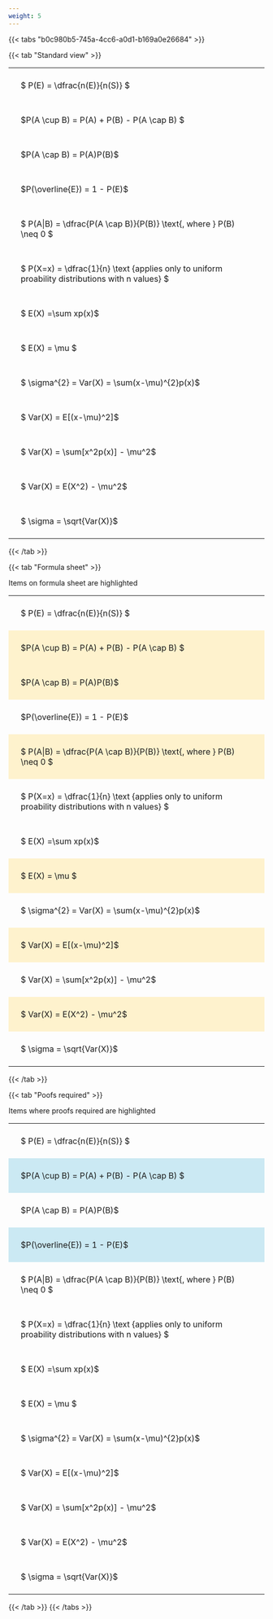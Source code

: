 ```yaml
---
weight: 5
---
```


{{< tabs "b0c980b5-745a-4cc6-a0d1-b169a0e26684" >}}

{{< tab "Standard view" >}}

<style type="text/css">
#T_1423d th.col_heading {
  text-align: left;
  font-size: 1em;
}
#T_1423d td {
  text-align: left;
  font-size: 1em;
  padding: 1.5em;
}
</style>
<table id="T_1423d">
  <thead>
  </thead>
  <tbody>
    <tr>
      <td id="T_1423d_row0_col0" class="data row0 col0" >$ P(E) = \dfrac{n(E)}{n(S)} $</td>
    </tr>
    <tr>
      <td id="T_1423d_row1_col0" class="data row1 col0" >$P(A \cup B) = P(A) + P(B) - P(A \cap B) $</td>
    </tr>
    <tr>
      <td id="T_1423d_row2_col0" class="data row2 col0" >$P(A \cap B)  = P(A)P(B)$</td>
    </tr>
    <tr>
      <td id="T_1423d_row3_col0" class="data row3 col0" >$P(\overline{E}) = 1 - P(E)$</td>
    </tr>
    <tr>
      <td id="T_1423d_row4_col0" class="data row4 col0" >$ P(A|B) = \dfrac{P(A \cap B)}{P(B)} \text{, where } P(B) \neq 0 $</td>
    </tr>
    <tr>
      <td id="T_1423d_row5_col0" class="data row5 col0" >$ P(X=x) =  \dfrac{1}{n} 
\text {applies only to uniform proability distributions with n values} $</td>
    </tr>
    <tr>
      <td id="T_1423d_row6_col0" class="data row6 col0" >$ E(X) =\sum xp(x)$</td>
    </tr>
    <tr>
      <td id="T_1423d_row7_col0" class="data row7 col0" >$ E(X) = \mu $</td>
    </tr>
    <tr>
      <td id="T_1423d_row8_col0" class="data row8 col0" >$ \sigma^{2} = Var(X) = \sum(x-\mu)^{2}p(x)$</td>
    </tr>
    <tr>
      <td id="T_1423d_row9_col0" class="data row9 col0" >$ Var(X) = E[(x-\mu)^2]$</td>
    </tr>
    <tr>
      <td id="T_1423d_row10_col0" class="data row10 col0" >$ Var(X) = \sum[x^2p(x)] - \mu^2$</td>
    </tr>
    <tr>
      <td id="T_1423d_row11_col0" class="data row11 col0" >$ Var(X) = E(X^2) - \mu^2$</td>
    </tr>
    <tr>
      <td id="T_1423d_row12_col0" class="data row12 col0" >$ \sigma = \sqrt{Var(X)}$</td>
    </tr>
  </tbody>
</table>
{{< /tab >}}

{{< tab "Formula sheet" >}}

Items on formula sheet are highlighted 
<br>
<style type="text/css">
#T_d3d31 th.col_heading {
  text-align: left;
  font-size: 1em;
}
#T_d3d31 td {
  text-align: left;
  font-size: 1em;
  padding: 1.5em;
}
#T_d3d31_row0_col0, #T_d3d31_row3_col0, #T_d3d31_row5_col0, #T_d3d31_row6_col0, #T_d3d31_row8_col0, #T_d3d31_row10_col0, #T_d3d31_row12_col0 {
  background-color: rgba(0,0,0,0);
}
#T_d3d31_row1_col0, #T_d3d31_row2_col0, #T_d3d31_row4_col0, #T_d3d31_row7_col0, #T_d3d31_row9_col0, #T_d3d31_row11_col0 {
  background-color: rgba(255,194,10, 0.2);
}
</style>
<table id="T_d3d31">
  <thead>
  </thead>
  <tbody>
    <tr>
      <td id="T_d3d31_row0_col0" class="data row0 col0" >$ P(E) = \dfrac{n(E)}{n(S)} $</td>
    </tr>
    <tr>
      <td id="T_d3d31_row1_col0" class="data row1 col0" >$P(A \cup B) = P(A) + P(B) - P(A \cap B) $</td>
    </tr>
    <tr>
      <td id="T_d3d31_row2_col0" class="data row2 col0" >$P(A \cap B)  = P(A)P(B)$</td>
    </tr>
    <tr>
      <td id="T_d3d31_row3_col0" class="data row3 col0" >$P(\overline{E}) = 1 - P(E)$</td>
    </tr>
    <tr>
      <td id="T_d3d31_row4_col0" class="data row4 col0" >$ P(A|B) = \dfrac{P(A \cap B)}{P(B)} \text{, where } P(B) \neq 0 $</td>
    </tr>
    <tr>
      <td id="T_d3d31_row5_col0" class="data row5 col0" >$ P(X=x) =  \dfrac{1}{n} 
\text {applies only to uniform proability distributions with n values} $</td>
    </tr>
    <tr>
      <td id="T_d3d31_row6_col0" class="data row6 col0" >$ E(X) =\sum xp(x)$</td>
    </tr>
    <tr>
      <td id="T_d3d31_row7_col0" class="data row7 col0" >$ E(X) = \mu $</td>
    </tr>
    <tr>
      <td id="T_d3d31_row8_col0" class="data row8 col0" >$ \sigma^{2} = Var(X) = \sum(x-\mu)^{2}p(x)$</td>
    </tr>
    <tr>
      <td id="T_d3d31_row9_col0" class="data row9 col0" >$ Var(X) = E[(x-\mu)^2]$</td>
    </tr>
    <tr>
      <td id="T_d3d31_row10_col0" class="data row10 col0" >$ Var(X) = \sum[x^2p(x)] - \mu^2$</td>
    </tr>
    <tr>
      <td id="T_d3d31_row11_col0" class="data row11 col0" >$ Var(X) = E(X^2) - \mu^2$</td>
    </tr>
    <tr>
      <td id="T_d3d31_row12_col0" class="data row12 col0" >$ \sigma = \sqrt{Var(X)}$</td>
    </tr>
  </tbody>
</table>
{{< /tab >}}

{{< tab "Poofs required" >}}

Items where proofs required are highlighted 
<br>
<style type="text/css">
#T_71513 th.col_heading {
  text-align: left;
  font-size: 1em;
}
#T_71513 td {
  text-align: left;
  font-size: 1em;
  padding: 1.5em;
}
#T_71513_row0_col0, #T_71513_row2_col0, #T_71513_row4_col0, #T_71513_row5_col0, #T_71513_row6_col0, #T_71513_row7_col0, #T_71513_row8_col0, #T_71513_row9_col0, #T_71513_row10_col0, #T_71513_row11_col0, #T_71513_row12_col0 {
  background-color: rgba(0,0,0,0);
}
#T_71513_row1_col0, #T_71513_row3_col0 {
  background-color: rgba(0,150,200, 0.2);
}
</style>
<table id="T_71513">
  <thead>
  </thead>
  <tbody>
    <tr>
      <td id="T_71513_row0_col0" class="data row0 col0" >$ P(E) = \dfrac{n(E)}{n(S)} $</td>
    </tr>
    <tr>
      <td id="T_71513_row1_col0" class="data row1 col0" >$P(A \cup B) = P(A) + P(B) - P(A \cap B) $</td>
    </tr>
    <tr>
      <td id="T_71513_row2_col0" class="data row2 col0" >$P(A \cap B)  = P(A)P(B)$</td>
    </tr>
    <tr>
      <td id="T_71513_row3_col0" class="data row3 col0" >$P(\overline{E}) = 1 - P(E)$</td>
    </tr>
    <tr>
      <td id="T_71513_row4_col0" class="data row4 col0" >$ P(A|B) = \dfrac{P(A \cap B)}{P(B)} \text{, where } P(B) \neq 0 $</td>
    </tr>
    <tr>
      <td id="T_71513_row5_col0" class="data row5 col0" >$ P(X=x) =  \dfrac{1}{n} 
\text {applies only to uniform proability distributions with n values} $</td>
    </tr>
    <tr>
      <td id="T_71513_row6_col0" class="data row6 col0" >$ E(X) =\sum xp(x)$</td>
    </tr>
    <tr>
      <td id="T_71513_row7_col0" class="data row7 col0" >$ E(X) = \mu $</td>
    </tr>
    <tr>
      <td id="T_71513_row8_col0" class="data row8 col0" >$ \sigma^{2} = Var(X) = \sum(x-\mu)^{2}p(x)$</td>
    </tr>
    <tr>
      <td id="T_71513_row9_col0" class="data row9 col0" >$ Var(X) = E[(x-\mu)^2]$</td>
    </tr>
    <tr>
      <td id="T_71513_row10_col0" class="data row10 col0" >$ Var(X) = \sum[x^2p(x)] - \mu^2$</td>
    </tr>
    <tr>
      <td id="T_71513_row11_col0" class="data row11 col0" >$ Var(X) = E(X^2) - \mu^2$</td>
    </tr>
    <tr>
      <td id="T_71513_row12_col0" class="data row12 col0" >$ \sigma = \sqrt{Var(X)}$</td>
    </tr>
  </tbody>
</table>
{{< /tab >}}
{{< /tabs >}}